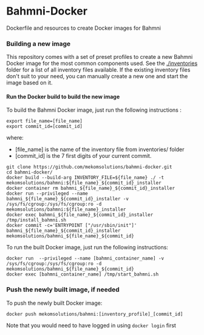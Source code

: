 # Bahmni-Docker
Dockerfile and resources to create Docker images for Bahmni

### Building a new image
This repository comes with a set of preset profiles to create a new Bahmni Docker image for the most common components used. See the [./inventories](./inventories) folder for a list of all inventory files available.
If the existing inventory files don't suit to your need, you can manually create a new one and start the image based on it.

#### Run the Docker build to build the new image
To build the Bahmni Docker image, just run the following instructions :
```
export file_name=[file_name]
export commit_id=[commit_id]
```

where:
- [file_name] is the name of the inventory file from inventories/ folder
- [commit_id] is the 7 first digits of your current commit.

```
git clone https://github.com/mekomsolutions/bahmni-docker.git
cd bahmni-docker/
docker build --build-arg INVENTORY_FILE=${file_name} ./ -t mekomsolutions/bahmni:${file_name}_${commit_id}_installer
docker container rm bahmni_${file_name}_${commit_id}_installer
docker run --privileged --name bahmni_${file_name}_${commit_id}_installer -v /sys/fs/cgroup:/sys/fs/cgroup:ro -d mekomsolutions/bahmni:${file_name}_installer
docker exec bahmni_${file_name}_${commit_id}_installer /tmp/install_bahmni.sh
docker commit -c='ENTRYPOINT ["/usr/sbin/init"]' bahmni_${file_name}_${commit_id}_installer mekomsolutions/bahmni_${file_name}_${commit_id}
```

To run the built Docker image, just run the following instructions:

```
docker run  --privileged --name [bahmni_container_name] -v /sys/fs/cgroup:/sys/fs/cgroup:ro -d mekomsolutions/bahmni_${file_name}_${commit_id}
docker exec [bahmni_container_name] /tmp/start_bahmni.sh
```


### Push the newly built image, if needed

To push the newly built Docker image:
```
docker push mekomsolutions/bahmni:[inventory_profile]_[commit_id]
```

Note that you would need to have logged in using `docker login` first